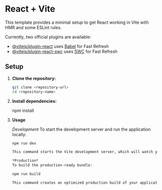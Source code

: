 # React + Vite

This template provides a minimal setup to get React working in Vite with HMR and some ESLint rules.

Currently, two official plugins are available:

- [@vitejs/plugin-react](https://github.com/vitejs/vite-plugin-react/blob/main/packages/plugin-react/README.md) uses [Babel](https://babeljs.io/) for Fast Refresh
- [@vitejs/plugin-react-swc](https://github.com/vitejs/vite-plugin-react-swc) uses [SWC](https://swc.rs/) for Fast Refresh

## Setup

1. **Clone the repository:**
   ```bash
   git clone <repository-url>
   cd <repository-name>

2. **Install dependencies:**

    npm install

3. **Usage**

    *Development*
    To start the development server and run the application locally:
     ```bash
    npm run dev

    This command starts the Vite development server, which will watch your files and automatically reload the browser when changes are made. You can view the application by navigating to http://localhost:5173 in your browser.

    *Production*
    To build the production-ready bundle:
    
    npm run build

    This command creates an optimized production build of your application in the dist directory.
